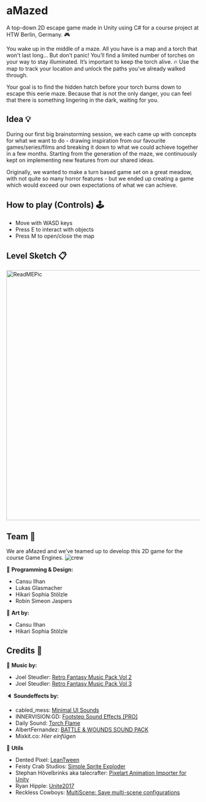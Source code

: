 # aMazed
A top-down 2D escape game made in Unity using C# for a course project at HTW Berlin, Germany. :video_game:

You wake up in the middle of a maze. All you have is a map and a torch that won't last long... But don’t panic! You’ll find a limited number of torches on your way to stay illuminated. It’s important to keep the torch alive. :fire:
Use the map to track your location and unlock the paths you’ve already walked through. 

Your goal is to find the hidden hatch before your torch burns down to escape this eerie maze. Because that is not the only danger, you can feel that there is something lingering in the dark, waiting for you. 

## Idea :bulb:
During our first big brainstorming session, we each came up with concepts for what we want to do - drawing inspiration from our favourite games/series/films and breaking it down to what we could achieve together in a few months. Starting from the generation of the maze, we continuously kept on implementing new features from our shared ideas.

Originally, we wanted to make a turn based game set on a great meadow, with not quite so many horror features - but we ended up creating a game which would exceed our own expectations of what we can achieve.

## How to play (Controls) :joystick: 
* Move with WASD keys
* Press E to interact with objects
* Press M to open/close the map

## Level Sketch :clipboard:
<img width="653" alt="ReadMEPic" src="https://user-images.githubusercontent.com/58053240/145306709-0f87520e-7144-44e6-8583-fe062d716d97.png">



## Team :busts_in_silhouette:

We are aMazed and we’ve teamed up to develop this 2D game for the course Game Engines.
![crew](https://user-images.githubusercontent.com/57158200/145291622-66e7eb9e-e5c7-43a8-91e0-eb666a80f1e5.png)

:page_facing_up: **Programming & Design:** 

* Cansu Ilhan
* Lukas Glasmacher
* Hikari Sophia Stölzle 
* Robin Simeon Jaspers

:art: **Art by:** 
* Cansu Ilhan
* Hikari Sophia Stölzle 

## Credits :bow:
:musical_note: **Music by:**
* Joel Steudler: [Retro Fantasy Music Pack Vol 2](https://joelsteudler.itch.io/retro-fantasy-music-pack-vol-2)
* Joel Steudler: [Retro Fantasy Music Pack Vol 3](https://joelsteudler.itch.io/retro-fantasy-music-pack-vol-3)

:speaker: **Soundeffects by:**
* cabled_mess: [Minimal UI Sounds](https://assetstore.unity.com/packages/audio/sound-fx/minimal-ui-sounds-78266)
* INNERVISION:GD: [Footstep Sound Effects [PRO] ](https://assetstore.unity.com/packages/audio/sound-fx/footstep-sound-effects-pro-169177)
* Daily Sound: [Torch Flame](https://assetstore.unity.com/packages/audio/sound-fx/torch-flame-31954)
* AlbertFernandez: [BATTLE & WOUNDS SOUND PACK](https://www.gamedevmarket.net/asset/battle-wounds-sound-pack/)
* Mixkit.co: *Hier einfügen*

:wrench: **Utils**
* Dented Pixel: [LeanTween](https://assetstore.unity.com/packages/tools/animation/leantween-3595)
* Feisty Crab Studios: [Simple Sprite Exploder](https://assetstore.unity.com/packages/tools/physics/simple-sprite-exploder-95191)
* Stephan Hövelbrinks aka talecrafter: [Pixelart Animation Importer for Unity](https://github.com/talecrafter/AnimationImporter)
* Ryan Hipple: [Unite2017](https://github.com/roboryantron/Unite2017)
* Reckless Cowboys: [MultiScene: Save multi-scene configurations](https://github.com/RecklessCowboys/MultiScene)
